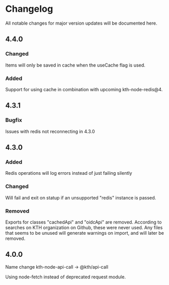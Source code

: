 # Changelog

All notable changes for major version updates will be documented here.

## 4.4.0

### Changed

Items will only be saved in cache when the useCache flag is used.

### Added

Support for using cache in combination with upcoming kth-node-redis@4.

## 4.3.1

### Bugfix

Issues with redis not reconnecting in 4.3.0

## 4.3.0

### Added

Redis operations will log errors instead of just failing silently

### Changed

Will fail and exit on statup if an unsupported "redis" instance is passed.

### Removed

Exports for classes "cachedApi" and "oidcApi" are removed. According to searches on KTH organization on Github, these were never used.
Any files that seems to be unused will generate warnings on import, and will later be removed.

## 4.0.0

Name change kth-node-api-call -> @kth/api-call

Using node-fetch instead of deprecated request module.
